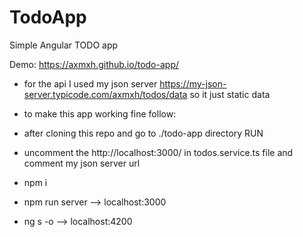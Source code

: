 # TodoApp

Simple Angular TODO app

Demo: https://axmxh.github.io/todo-app/

- for the api I used my json server https://my-json-server.typicode.com/axmxh/todos/data
  so it just static data

- to make this app working fine follow:

- after cloning this repo and go to ./todo-app directory RUN
- uncomment the http://localhost:3000/ in todos.service.ts file and comment my json server url
- npm i
- npm run server --> localhost:3000
- ng s -o --> localhost:4200
